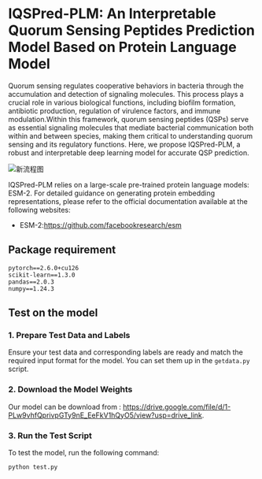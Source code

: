 # IQSPred-PLM: An Interpretable Quorum Sensing Peptides Prediction Model Based on Protein Language Model

Quorum sensing regulates cooperative behaviors in bacteria through the accumulation and detection of signaling molecules. This process plays a crucial role in various biological functions, including biofilm formation, antibiotic production, regulation of virulence factors, and immune modulation.Within this framework, quorum sensing peptides (QSPs) serve as essential signaling molecules that mediate bacterial communication both within and between species, making them critical to understanding quorum sensing and its regulatory functions. Here, we propose IQSPred-PLM, a robust and interpretable deep learning model for accurate QSP prediction.

![新流程图](https://github.com/user-attachments/assets/f41ff016-9dc2-4af3-86b2-c01cfaa07b74)


IQSPred-PLM relies on a large-scale pre-trained protein language models: ESM-2. For detailed guidance on generating protein embedding representations, please refer to the official documentation available at the following websites:

- ESM-2:https://github.com/facebookresearch/esm

## Package requirement
```
pytorch==2.6.0+cu126  
scikit-learn==1.3.0
pandas==2.0.3
numpy==1.24.3
```

## Test on the model

### 1. Prepare Test Data and Labels

Ensure your test data and corresponding labels are ready and match the required input format for the model. You can set them up in the `getdata.py` script.

### 2. Download the Model Weights

Our model can be download from : https://drive.google.com/file/d/1-PLw9vhfQprivpGTy9nE_EeFkV1hQyO5/view?usp=drive_link.

### 3. Run the Test Script
To test the model, run the following command:
```bash
python test.py
```
